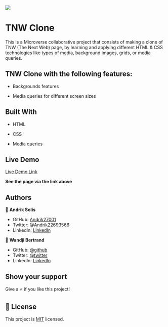 ![](https://img.shields.io/badge/Microverse-blueviolet)

# TNW Clone

This is a Microverse collaborative project that consists of making a clone of  TNW (The Next Web) page, by learning and applying different HTML & CSS technologies like types of media, background images, grids, or media queries.


## TNW Clone with the following features:

- Backgrounds features

- Media queries for different screen sizes


## Built With

- HTML

- CSS

- Media queries


## Live Demo

[Live Demo Link](https://admiring-meitner-784e1d.netlify.app/)

**See the page via the link above**


## Authors

👤 **Andrik Solis**

- GitHub: [Andrik27001](https://github.com/Andrik27001)
- Twitter: [@Andrik22693566](https://twitter.com/Andrik22693566)
- LinkedIn: [LinkedIn](https://www.linkedin.com/in/andrik-solis-paniagua-a0ab251b5/)

👤 **Wandji Bertrand**

- GitHub: [@github](https://github.com/wandji20)
- Twitter: [@twitter](https://twitter.com/wandjibertrand)
- LinkedIn: [LinkedIn](linkedin.com/in/wandji-bertrand-5232621b2/)


## Show your support

Give a ⭐️ if you like this project!


## 📝 License

This project is [MIT](LICENSE) licensed.